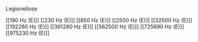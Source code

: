 Legionellose

[[190 Hz (E)]]
[[230 Hz (E)]]
[[850 Hz (E)]]
[[2500 Hz (E)]]
[[32500 Hz (E)]]
[[192280 Hz (E)]]
[[391280 Hz (E)]]
[[562500 Hz (E)]]
[[725690 Hz (E)]]
[[975230 Hz (E)]]